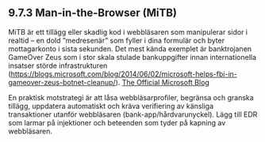 ## 9.7.3 Man-in-the-Browser (MiTB)

MiTB är ett tillägg eller skadlig kod i webbläsaren som manipulerar sidor i realtid – en dold ”medresenär” som fyller i dina formulär och byter mottagarkonto i sista sekunden. Det mest kända exemplet är banktrojanen GameOver Zeus som i stor skala stulade bankuppgifter innan internationella insatser störde infrastrukturen (https://blogs.microsoft.com/blog/2014/06/02/microsoft-helps-fbi-in-gameover-zeus-botnet-cleanup/). [The Official Microsoft Blog](https://blogs.microsoft.com/blog/2014/06/02/microsoft-helps-fbi-in-gameover-zeus-botnet-cleanup/?utm_source=chatgpt.com)

En praktisk motstrategi är att låsa webbläsarprofiler, begränsa och granska tillägg, uppdatera automatiskt och kräva verifiering av känsliga transaktioner utanför webbläsaren (bank-app/hårdvarunyckel). Lägg till EDR som larmar på injektioner och beteenden som tyder på kapning av webbläsaren.
